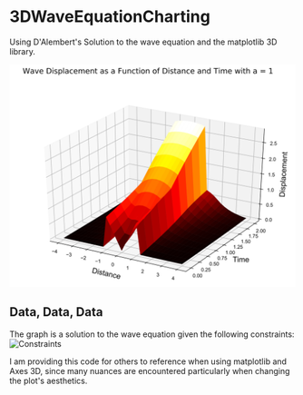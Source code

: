 # 3DWaveEquationCharting
Using D'Alembert's Solution to the wave equation and the matplotlib 3D library.

![alt text](https://github.com/Ecalzo/3DWaveEquationCharting/blob/master/heatMapGraph.png)

## Data, Data, Data

The graph is a solution to the wave equation given the following constraints: 
![Constraints](https://i.imgur.com/bPRE5gn.png)

I am providing this code for others to reference when using matplotlib and Axes 3D, since many nuances are encountered particularly when changing the plot's aesthetics.
